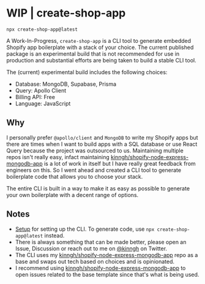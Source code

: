 # WIP | create-shop-app

`npx create-shop-app@latest`

A Work-In-Progress, `create-shop-app` is a CLI tool to generate embedded Shopify app boilerplate with a stack of your choice. The current published package is an experimental build that is not recommended for use in production and substantial efforts are being taken to build a stable CLI tool.

The (current) experimental build includes the following choices:

- Database: MongoDB, Supabase, Prisma
- Query: Apollo Client
- Billing API: Free
- Language: JavaScript

## Why

I personally prefer `@apollo/client` and `MongoDB` to write my Shopify apps but there are times when I want to build apps with a SQL database or use React Query because the project was outsourced to us. Maintaining multiple repos isn't really easy, infact maintaining [kinngh/shopify-node-express-mongodb-app](http://github.com/kinngh/shopify-node-express-mongodb-app) is a lot of work in itself but I have really great feedback from engineers on this. So I went ahead and created a CLI tool to generate boilerplate code that allows you to choose your stack.

The entire CLI is built in a way to make it as easy as possible to generate your own boilerplate with a decent range of options.

## Notes

- [Setup](./SETUP.md) for setting up the CLI. To generate code, use `npx create-shop-app@latest` instead.
- There is always something that can be made better, please open an Issue, Discussion or reach out to me on [@kinngh](https://twitter.com/kinngh) on Twitter.
- The CLI uses my [kinngh/shopify-node-express-mongodb-app](http://github.com/kinngh/shopify-node-express-mongodb-app) repo as a base and swaps out tech based on choices and is opinionated.
- I recommend using [kinngh/shopify-node-express-mongodb-app](http://github.com/kinngh/shopify-node-express-mongodb-app) to open issues related to the base template since that's what is being used.
